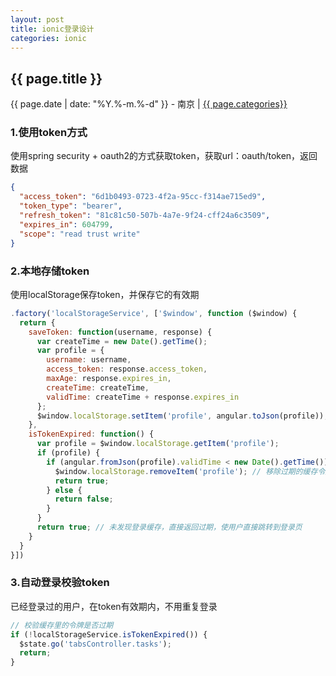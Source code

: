 ```yaml
---
layout: post
title: ionic登录设计
categories: ionic
---
```


## {{ page.title }}

{{ page.date | date: "%Y.%-m.%-d" }} - 南京 | <a href="/archive#{{ page.categories }}">{{ page.categories}}</a>

### 1.使用token方式
使用spring security + oauth2的方式获取token，获取url：oauth/token，返回数据

```json
{
  "access_token": "6d1b0493-0723-4f2a-95cc-f314ae715ed9",
  "token_type": "bearer",
  "refresh_token": "81c81c50-507b-4a7e-9f24-cff24a6c3509",
  "expires_in": 604799,
  "scope": "read trust write"
}
```

### 2.本地存储token
使用localStorage保存token，并保存它的有效期

```javascript
.factory('localStorageService', ['$window', function ($window) {
  return {
    saveToken: function(username, response) {
      var createTime = new Date().getTime();
      var profile = {
        username: username,
        access_token: response.access_token,
        maxAge: response.expires_in,
        createTime: createTime,
        validTime: createTime + response.expires_in
      };
      $window.localStorage.setItem('profile', angular.toJson(profile));
    },
    isTokenExpired: function() {
      var profile = $window.localStorage.getItem('profile');
      if (profile) {
        if (angular.fromJson(profile).validTime < new Date().getTime()) {
          $window.localStorage.removeItem('profile'); // 移除过期的缓存令牌
          return true;
        } else {
          return false;
        }        
      }
      return true; // 未发现登录缓存，直接返回过期，使用户直接跳转到登录页
    }
  }
}])
```

### 3.自动登录校验token
已经登录过的用户，在token有效期内，不用重复登录

```javascript
// 校验缓存里的令牌是否过期
if (!localStorageService.isTokenExpired()) {
  $state.go('tabsController.tasks');
  return;
}
```